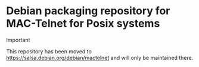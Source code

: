 # Debian packaging repository for MAC-Telnet for Posix systems

> [!IMPORTANT]  
> This repository has been moved to https://salsa.debian.org/debian/mactelnet and will only be maintained there.

